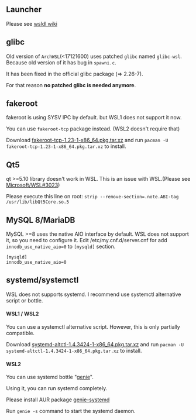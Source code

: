 ## Launcher
Please see [wsldl wiki](https://github.com/yuk7/wsldl/wiki)

## glibc
Old version of `ArchWSL`(<17121600) uses patched `glibc` named `glibc-wsl`. Because old version of it has bug in `spawni.c`.

It has been fixed in the official glibc package (=> 2.26-7).

For that reason **no patched glibc is needed anymore**.


## fakeroot
fakeroot is using SYSV IPC by default.
but WSL1 does not support it now.

You can use `fakeroot-tcp` package instead. (WSL2 doesn't require that)

Download [fakeroot-tcp-1.23-1-x86_64.pkg.tar.xz](https://github.com/yuk7/arch-prebuilt/releases/download/18082100/fakeroot-tcp-1.23-1-x86_64.pkg.tar.xz) and run ```pacman -U fakeroot-tcp-1.23-1-x86_64.pkg.tar.xz``` to install.

## Qt5
qt >=5.10 library doesn't work in WSL. This is an issue with WSL.(Please see [Microsoft/WSL#3023](https://github.com/Microsoft/WSL/issues/3023))

Please execute this line on root:
```strip --remove-section=.note.ABI-tag /usr/lib/libQt5Core.so.5```

## MySQL 8/MariaDB
MySQL >=8 uses the native AIO interface by default. WSL does not support it, so you need to configure it.
Edit /etc/my.cnf.d/server.cnf for add `innodb_use_native_aio=0` to `[mysqld]` section.
```
[mysqld]
innodb_use_native_aio=0
```


## systemd/systemctl
WSL does not supports systemd.
I recommend use systemctl alternative script or bottle.

#### WSL1 / WSL2
You can use a systemctl alternative script.
However, this is only partially compatible.

Download [systemd-altctl-1.4.3424-1-x86_64.pkg.tar.xz](https://github.com/yuk7/arch-systemctl-alt/releases/download/1.4.3424-1/systemd-altctl-1.4.3424-1-x86_64.pkg.tar.xz) and run ```pacman -U systemd-altctl-1.4.3424-1-x86_64.pkg.tar.xz``` to install.

#### WSL2
You can use systemd bottle "[genie](https://github.com/arkane-systems/genie)".

Using it, you can run systemd completely.

Please install AUR package [genie-systemd](https://aur.archlinux.org/packages/genie-systemd)

Run `genie -s` command to start the systemd daemon.